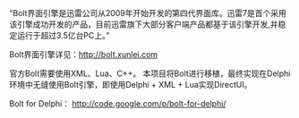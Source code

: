 “Bolt界面引擎是迅雷公司从2009年开始开发的第四代界面库。迅雷7是首个采用该引擎成功开发的产品，目前迅雷旗下大部分客户端产品都基于该引擎开发,并稳定运行于超过3.5亿台PC上。”

Bolt界面引擎详见：http://bolt.xunlei.com


官方Bolt需要使用XML、Lua、C++。
本项目将Bolt进行移植，最终实现在Delphi环境中无缝使用Bolt引擎，即使用Delphi + XML + Lua实现DirectUI。

Bolt for Delphi： http://code.google.com/p/bolt-for-delphi/